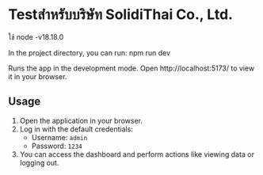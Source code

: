 # Testสำหรับบริษัท SolidiThai Co., Ltd.

ใช้ node -v18.18.0

In the project directory, you can run: npm run dev


Runs the app in the development mode.
Open http://localhost:5173/ to view it in your browser.

## Usage

1. Open the application in your browser.
2. Log in with the default credentials:
   - Username: `admin`
   - Password: `1234`
3. You can access the dashboard and perform actions like viewing data or logging out.
